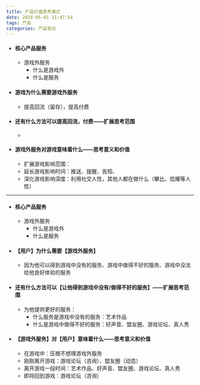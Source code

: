 ```yaml
---
title: 产品价值思考模式
date: 2018-05-01 11:47:54
tags: 产品
categories: 产品笔记
---
```


- #### 核心产品服务
  - 游戏外服务
    - 什么是游戏外
    - 什么是服务

- #### 游戏为什么需要游戏外服务
  - 提高回流（留存），提高付费

- #### 还有什么方法可以提高回流，付费——扩展思考范围
  - ​

- #### 游戏外服务对游戏意味着什么——思考意义和价值
  - 扩展游戏影响范围：
  - 延长游戏影响时间：推送、提醒、告知、
  - 深化游戏影响深度：利用社交人性，其他人都在做什么（攀比、炫耀等人性）

---

- #### 核心产品服务
  - 游戏外服务
    - 什么是游戏外
    - 什么是服务

- #### 【用户】为什么需要【游戏外服务】
  - 因为他可以得到游戏中没有的服务、游戏中做得不好的服务、游戏中没法给他良好体验的服务

- #### 还有什么方法可以【让他得到游戏中没有/做得不好的服务】——扩展思考范围
  - 为他提供更好的服务：
    - 什么服务是游戏中没有的服务：艺术作品
    - 什么是游戏中做得不好的服务：好声音、盟友圈、游戏论坛、真人秀

- #### 【游戏外服务】对【用户】意味着什么——思考意义和价值
  - 在游戏中：压根不想理游戏外服务
  - 刚刚离开游戏：游戏论坛（咨询）、盟友圈（动态）
  - 离开游戏一段时间：艺术作品、好声音、盟友圈、游戏论坛、真人秀
  - 即将回到游戏：游戏论坛（咨询）